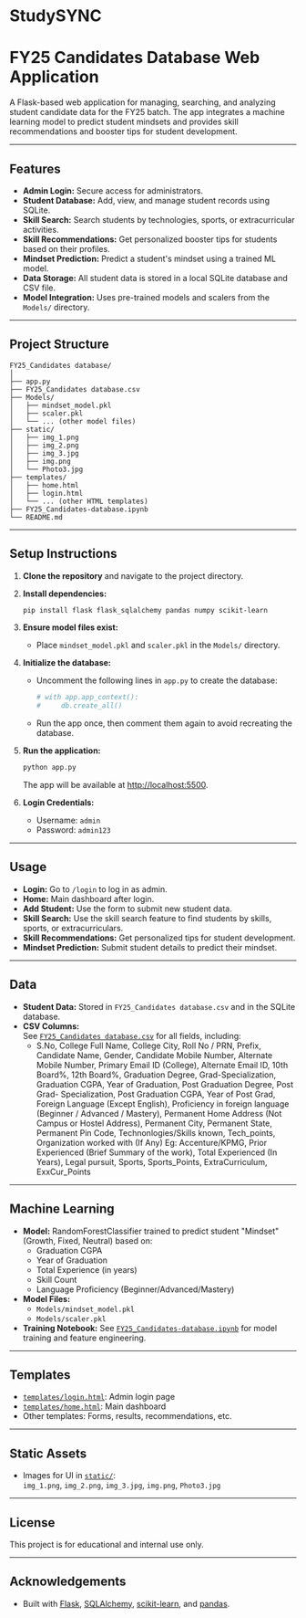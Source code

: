# StudySYNC 
# FY25 Candidates Database Web Application

A Flask-based web application for managing, searching, and analyzing student candidate data for the FY25 batch. The app integrates a machine learning model to predict student mindsets and provides skill recommendations and booster tips for student development.

---

## Features

- **Admin Login:** Secure access for administrators.
- **Student Database:** Add, view, and manage student records using SQLite.
- **Skill Search:** Search students by technologies, sports, or extracurricular activities.
- **Skill Recommendations:** Get personalized booster tips for students based on their profiles.
- **Mindset Prediction:** Predict a student's mindset using a trained ML model.
- **Data Storage:** All student data is stored in a local SQLite database and CSV file.
- **Model Integration:** Uses pre-trained models and scalers from the `Models/` directory.

---

## Project Structure

```
FY25_Candidates database/
│
├── app.py
├── FY25_Candidates database.csv
├── Models/
│   ├── mindset_model.pkl
│   ├── scaler.pkl
│   └── ... (other model files)
├── static/
│   ├── img_1.png
│   ├── img_2.png
│   ├── img_3.jpg
│   ├── img.png
│   └── Photo3.jpg
├── templates/
│   ├── home.html
│   ├── login.html
│   └── ... (other HTML templates)
├── FY25_Candidates-database.ipynb
└── README.md
```

---

## Setup Instructions

1. **Clone the repository** and navigate to the project directory.

2. **Install dependencies:**
   ```sh
   pip install flask flask_sqlalchemy pandas numpy scikit-learn
   ```

3. **Ensure model files exist:**
   - Place `mindset_model.pkl` and `scaler.pkl` in the `Models/` directory.

4. **Initialize the database:**
   - Uncomment the following lines in `app.py` to create the database:
     ```python
     # with app.app_context():
     #     db.create_all()
     ```
   - Run the app once, then comment them again to avoid recreating the database.

5. **Run the application:**
   ```sh
   python app.py
   ```
   The app will be available at [http://localhost:5500](http://localhost:5500).

6. **Login Credentials:**
   - Username: `admin`
   - Password: `admin123`

---

## Usage

- **Login:** Go to `/login` to log in as admin.
- **Home:** Main dashboard after login.
- **Add Student:** Use the form to submit new student data.
- **Skill Search:** Use the skill search feature to find students by skills, sports, or extracurriculars.
- **Skill Recommendations:** Get personalized tips for student development.
- **Mindset Prediction:** Submit student details to predict their mindset.

---

## Data

- **Student Data:** Stored in `FY25_Candidates database.csv` and in the SQLite database.
- **CSV Columns:**  
  See [`FY25_Candidates database.csv`](FY25_Candidates%20database.csv) for all fields, including:
  - S.No, College Full Name, College City, Roll No / PRN, Prefix, Candidate Name, Gender, Candidate Mobile Number, Alternate Mobile Number, Primary Email ID (College), Alternate Email ID, 10th Board%, 12th Board%, Graduation Degree, Grad-Specialization, Graduation CGPA, Year of Graduation, Post Graduation Degree, Post Grad- Specialization, Post Graduation CGPA, Year of Post Grad, Foreign Language (Except English), Proficiency in foreign language (Beginner / Advanced / Mastery), Permanent Home Address (Not Campus or Hostel Address), Permanent City, Permanent State, Permanent Pin Code, Technonlogies/Skills known, Tech_points, Organization worked with (If Any) Eg: Accenture/KPMG, Prior Experienced (Brief Summary of the work), Total Experienced (In Years), Legal pursuit, Sports, Sports_Points, ExtraCurriculum, ExxCur_Points

---

## Machine Learning

- **Model:** RandomForestClassifier trained to predict student "Mindset" (Growth, Fixed, Neutral) based on:
  - Graduation CGPA
  - Year of Graduation
  - Total Experience (in years)
  - Skill Count
  - Language Proficiency (Beginner/Advanced/Mastery)
- **Model Files:**  
  - `Models/mindset_model.pkl`  
  - `Models/scaler.pkl`
- **Training Notebook:** See [`FY25_Candidates-database.ipynb`](FY25_Candidates-database.ipynb) for model training and feature engineering.

---

## Templates

- [`templates/login.html`](templates/login.html): Admin login page
- [`templates/home.html`](templates/home.html): Main dashboard
- Other templates: Forms, results, recommendations, etc.

---

## Static Assets

- Images for UI in [`static/`](static/):  
  `img_1.png`, `img_2.png`, `img_3.jpg`, `img.png`, `Photo3.jpg`

---

## License

This project is for educational and internal use only.

---

## Acknowledgements

- Built with [Flask](https://flask.palletsprojects.com/), [SQLAlchemy](https://www.sqlalchemy.org/), [scikit-learn](https://scikit-learn.org/), and [pandas](https://pandas.pydata.org/).
